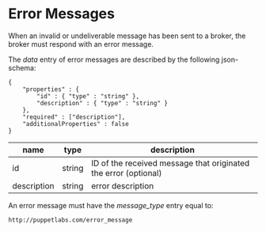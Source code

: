 Error Messages
===

When an invalid or undeliverable message has been sent to a broker, the broker
must respond with an error message.

The *data* entry of error messages are described by the following json-schema:

```
{
    "properties" : {
        "id" : { "type" : "string" },
        "description" : { "type" : "string" }
    },
    "required" : ["description"],
    "additionalProperties" : false
}
```

| name | type | description
|------|------|------------
| id | string | ID of the received message that originated the error (optional)
| description | string | error description

An error message must have the *message_type* entry equal to:

`http://puppetlabs.com/error_message`
